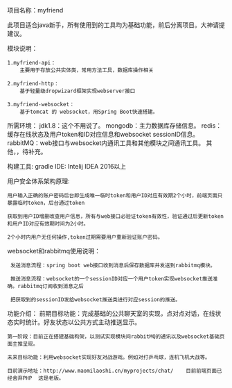 项目名称：myfriend

此项目适合java新手，所有使用到的工具均为基础功能，前后分离项目。大神请提建议。

模块说明：

    1.myfriend-api：
        主要用于存放公共实体类，常用方法工具，数据库操作相关

    2.myfriend-http：
        基于轻量级dropwizard框架实现webserver接口

    3.myfriend-websocket：
        基于tomcat 的 websocket，用Spring Boot快速搭建。

所需环境：
        jdk1.8：这个不用说了。
        mongodb：主力数据库存储信息。
        redis： 缓存在线状态及用户token和ID对应信息和websocket sessionID信息。
        rabbitMQ：web接口与websocket内通讯工具和其他模块之间通讯工具。
        其他，，待补充。

构建工具:
        gradle
IDE:
        Intelij IDEA 2016以上

用户安全体系架构原理:

    用户输入正确的账户密码后台即生成唯一临时token和用户ID对应有效期2个小时，前端页面只暴露临时token，后台通过token

    获取到用户ID增删改查用户信息，所有与web接口必验证token有效性，验证通过后更新token和用户ID对应有效期时间为2小时。

    2个小时内用户无任何操作,token过期需要用户重新验证账户密码。

websocket和rabbitmq使用说明：

     发送消息流程：spring boot web接口收到消息后保存数据库并发送到rabbitmq模块。

     推送消息流程：websocket的一个sessionID对应一个用户token实现websocket推送准确。rabbitmq订阅收到消息之后

     把获取到的sessionID发给websocket推送类进行对应session的推送。

功能介绍：
    前期目标功能：完成基础的公共聊天室的实现，点对点对话，在线状态实时统计。好友状态以公共方式主动推送显示。

    第一阶段：目前正在搭建基础构架，以测试实现模块间rabbitMQ的通讯以及websocket基础页面主推呈现。

    未来目标功能：利用websocket实现好友对战游戏。例如对打乒乓球，连机飞机大战等。

    目前演示地址：http://www.maomilaoshi.cn/myprojects/chat/    目前前端页面已经舍弃PHP  这是老版。






